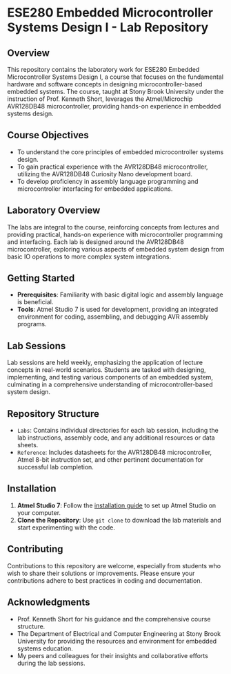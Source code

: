 # ESE280 Embedded Microcontroller Systems Design I - Lab Repository

## Overview

This repository contains the laboratory work for ESE280 Embedded Microcontroller Systems Design I, a course that focuses on the fundamental hardware and software concepts in designing microcontroller-based embedded systems. The course, taught at Stony Brook University under the instruction of Prof. Kenneth Short, leverages the Atmel/Microchip AVR128DB48 microcontroller, providing hands-on experience in embedded systems design.

## Course Objectives

- To understand the core principles of embedded microcontroller systems design.
- To gain practical experience with the AVR128DB48 microcontroller, utilizing the AVR128DB48 Curiosity Nano development board.
- To develop proficiency in assembly language programming and microcontroller interfacing for embedded applications.

## Laboratory Overview

The labs are integral to the course, reinforcing concepts from lectures and providing practical, hands-on experience with microcontroller programming and interfacing. Each lab is designed around the AVR128DB48 microcontroller, exploring various aspects of embedded system design from basic IO operations to more complex system integrations.

## Getting Started

- **Prerequisites**: Familiarity with basic digital logic and assembly language is beneficial.
- **Tools**: Atmel Studio 7 is used for development, providing an integrated environment for coding, assembling, and debugging AVR assembly programs.

## Lab Sessions

Lab sessions are held weekly, emphasizing the application of lecture concepts in real-world scenarios. Students are tasked with designing, implementing, and testing various components of an embedded system, culminating in a comprehensive understanding of microcontroller-based system design.

## Repository Structure

- `Labs`: Contains individual directories for each lab session, including the lab instructions, assembly code, and any additional resources or data sheets.
- `Reference`: Includes datasheets for the AVR128DB48 microcontroller, Atmel 8-bit instruction set, and other pertinent documentation for successful lab completion.

## Installation

1. **Atmel Studio 7**: Follow the [installation guide](https://www.microchip.com/mplab/avr-support/atmel-studio-7) to set up Atmel Studio on your computer.
2. **Clone the Repository**: Use `git clone` to download the lab materials and start experimenting with the code.

## Contributing

Contributions to this repository are welcome, especially from students who wish to share their solutions or improvements. Please ensure your contributions adhere to best practices in coding and documentation.

## Acknowledgments

- Prof. Kenneth Short for his guidance and the comprehensive course structure.
- The Department of Electrical and Computer Engineering at Stony Brook University for providing the resources and environment for embedded systems education.
- My peers and colleagues for their insights and collaborative efforts during the lab sessions.
